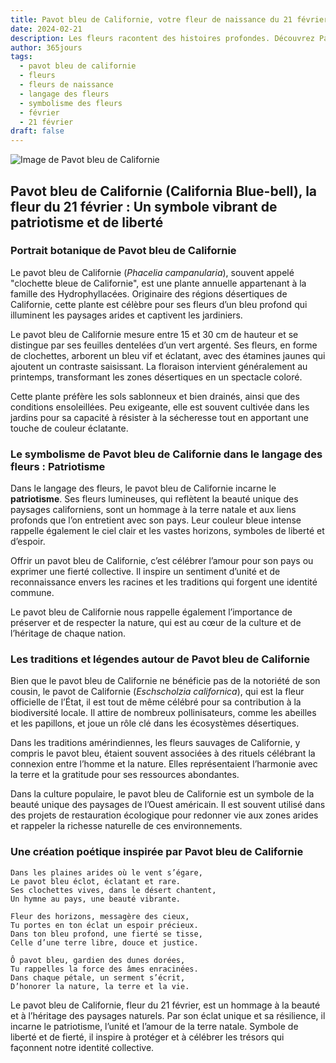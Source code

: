 ```yaml
---
title: Pavot bleu de Californie, votre fleur de naissance du 21 février
date: 2024-02-21
description: Les fleurs racontent des histoires profondes. Découvrez Pavot bleu de Californie, votre fleur de naissance du 21 février, ses symboles et récits fascinants. Plongez dans sa signification et son langage unique dans l'art floral.
author: 365jours
tags:
  - pavot bleu de californie
  - fleurs
  - fleurs de naissance
  - langage des fleurs
  - symbolisme des fleurs
  - février
  - 21 février
draft: false
---
```



![Image de Pavot bleu de Californie](https://cdn.pixabay.com/photo/2022/03/10/22/24/baby-blue-eyes-7060845_640.jpg#center)


## Pavot bleu de Californie (California Blue-bell), la fleur du 21 février : Un symbole vibrant de patriotisme et de liberté

### Portrait botanique de Pavot bleu de Californie

Le pavot bleu de Californie (_Phacelia campanularia_), souvent appelé "clochette bleue de Californie", est une plante annuelle appartenant à la famille des Hydrophyllacées. Originaire des régions désertiques de Californie, cette plante est célèbre pour ses fleurs d’un bleu profond qui illuminent les paysages arides et captivent les jardiniers.

Le pavot bleu de Californie mesure entre 15 et 30 cm de hauteur et se distingue par ses feuilles dentelées d’un vert argenté. Ses fleurs, en forme de clochettes, arborent un bleu vif et éclatant, avec des étamines jaunes qui ajoutent un contraste saisissant. La floraison intervient généralement au printemps, transformant les zones désertiques en un spectacle coloré.

Cette plante préfère les sols sablonneux et bien drainés, ainsi que des conditions ensoleillées. Peu exigeante, elle est souvent cultivée dans les jardins pour sa capacité à résister à la sécheresse tout en apportant une touche de couleur éclatante.

### Le symbolisme de Pavot bleu de Californie dans le langage des fleurs : Patriotisme

Dans le langage des fleurs, le pavot bleu de Californie incarne le **patriotisme**. Ses fleurs lumineuses, qui reflètent la beauté unique des paysages californiens, sont un hommage à la terre natale et aux liens profonds que l’on entretient avec son pays. Leur couleur bleue intense rappelle également le ciel clair et les vastes horizons, symboles de liberté et d’espoir.

Offrir un pavot bleu de Californie, c’est célébrer l’amour pour son pays ou exprimer une fierté collective. Il inspire un sentiment d’unité et de reconnaissance envers les racines et les traditions qui forgent une identité commune.

Le pavot bleu de Californie nous rappelle également l’importance de préserver et de respecter la nature, qui est au cœur de la culture et de l’héritage de chaque nation.

### Les traditions et légendes autour de Pavot bleu de Californie

Bien que le pavot bleu de Californie ne bénéficie pas de la notoriété de son cousin, le pavot de Californie (_Eschscholzia californica_), qui est la fleur officielle de l’État, il est tout de même célébré pour sa contribution à la biodiversité locale. Il attire de nombreux pollinisateurs, comme les abeilles et les papillons, et joue un rôle clé dans les écosystèmes désertiques.

Dans les traditions amérindiennes, les fleurs sauvages de Californie, y compris le pavot bleu, étaient souvent associées à des rituels célébrant la connexion entre l’homme et la nature. Elles représentaient l’harmonie avec la terre et la gratitude pour ses ressources abondantes.

Dans la culture populaire, le pavot bleu de Californie est un symbole de la beauté unique des paysages de l’Ouest américain. Il est souvent utilisé dans des projets de restauration écologique pour redonner vie aux zones arides et rappeler la richesse naturelle de ces environnements.

### Une création poétique inspirée par Pavot bleu de Californie

```
Dans les plaines arides où le vent s’égare,  
Le pavot bleu éclot, éclatant et rare.  
Ses clochettes vives, dans le désert chantent,  
Un hymne au pays, une beauté vibrante.  

Fleur des horizons, messagère des cieux,  
Tu portes en ton éclat un espoir précieux.  
Dans ton bleu profond, une fierté se tisse,  
Celle d’une terre libre, douce et justice.  

Ô pavot bleu, gardien des dunes dorées,  
Tu rappelles la force des âmes enracinées.  
Dans chaque pétale, un serment s’écrit,  
D’honorer la nature, la terre et la vie.  
```

Le pavot bleu de Californie, fleur du 21 février, est un hommage à la beauté et à l’héritage des paysages naturels. Par son éclat unique et sa résilience, il incarne le patriotisme, l’unité et l’amour de la terre natale. Symbole de liberté et de fierté, il inspire à protéger et à célébrer les trésors qui façonnent notre identité collective.

